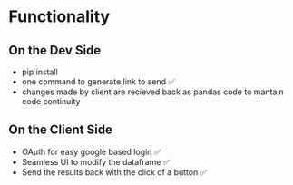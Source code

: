 # Functionality
## On the Dev Side
- pip install
- one command to generate link to send ✅ 
- changes made by client are recieved back as pandas code to mantain code continuity
## On the Client Side
- OAuth for easy google based login ✅ 
- Seamless UI to modify the dataframe ✅
- Send the results back with the click of a button ✅  
